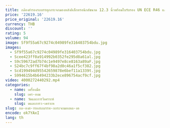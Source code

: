 ```yaml
---
title: กล้องสํารองรถบรรทุกกระจกมองหลังอิเล็กทรอนิกส์ขนาด 12.3 นิ้วพร้อมใบรับรอง UN ECE R46 และจอแสดงผล IPS สําหรับรถตักหนัก
price: '22619.16'
price_original: '22619.16'
currency: THB
discount: ''
rating: 5
volume: 94
image: Sf9f55a67c9274c04989fe316403754bdu.jpg
images:
  - Sf9f55a67c9274c04989fe316403754bdu.jpg
  - Scee423ff0a914992b0352fe295d8a61al.jpg
  - S9c59672ad7b74c1e9497e8ce8163a89aF.jpg
  - S24bc7c9ff67f4bf98a2d0c46a1f5cf382.jpg
  - Scd199494d95542659878e6bef11a1339t.jpg
  - S994615b4b6494233b2ece896754acf9cf.jpg
video: 4000272440292.mp4
categories:
  - name: เครื่องมือ
    slug: เคร-องม
  - name: วัดและการวิเคราะห์
    slug: ดและการว-เคราะห
slug: กล-องส-ารองรถบรรท-กกระจกมองหล-งอ
encode: ok7YAxI
lang: th
---
```

  